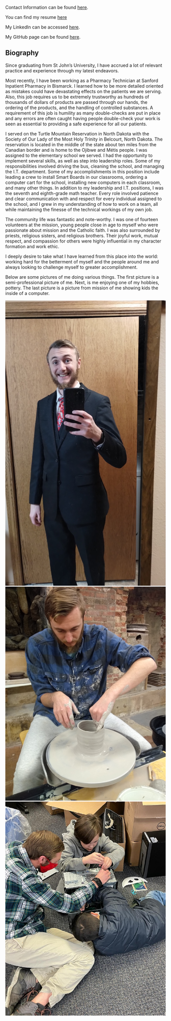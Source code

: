 Contact Information can be found [here](contact.md).

You can find my resume [here](resume.md)

My LinkedIn can be accessed [here](https://www.linkedin.com/in/nathan-drees-9b247a1ab/).

My GitHub page can be found [here](https://github.com/nndrees).


## Biography

Since graduating from St John’s University, I have accrued a lot of relevant practice and experience through my latest endeavors. 


Most recently, I have been working as a Pharmacy Technician at Sanford Inpatient Pharmacy in Bismarck. I learned how to be more detailed oriented as mistakes could have devastating effects on the patients we are serving. Also, this job requires us to be extremely trustworthy as hundreds of thousands of dollars of products are passed through our hands, the ordering of the products, and the handling of controlled substances. A requirement of this job is humility as many double-checks are put in place and any errors are often caught having people double-check your work is seen as essential to providing a safe experience for all our patients.

I served on the Turtle Mountain Reservation in North Dakota with the Society of Our Lady of the Most Holy Trinity in Belcourt, North Dakota. The reservation is located in the middle of the state about ten miles from the Canadian border and is home to the Ojibwe and Métis people. I was assigned to the elementary school we served. I had the opportunity to implement several skills, as well as step into leadership roles. Some of my responsibilities involved driving the bus, cleaning the school, and managing the I.T. department. Some of my accomplishments in this position include leading a crew to install Smart Boards in our classrooms, ordering a computer cart for the school, installing new computers in each classroom, and many other things. In addition to my leadership and I.T. positions, I was the seventh and eighth-grade math teacher. Every role involved patience and clear communication with and respect for every individual assigned to the school, and I grew in my understanding of how to work on a team, all while maintaining the finesse of the technical workings of my own job. 


The community life was fantastic and note-worthy. I was one of fourteen volunteers at the mission, young people close in age to myself who were passionate about mission and the Catholic faith. I was also surrounded by priests, religious sisters, and religious brothers. Their joyful work, mutual respect, and compassion for others were highly influential in my character formation and work ethic.


I deeply desire to take what I have learned from this place into the world: working hard for the betterment of myself and the people around me and always looking to challenge myself to greater accomplishment.

Below are some pictures of me doing various things. The first picture is a semi-professional picture of me. Next, is me enjoying one of my hobbies, pottery. The last picture is a picture from mission of me showing kids the inside of a computer.


<img src="Dressy.jpeg" alt="Semi-Professional Photo of me">
<img src="Potery.jpg" alt="Me Enjoying one of my Hobbies">
<img src="Mission.jpeg" alt="Showing Kids the Inside of a Computer">
